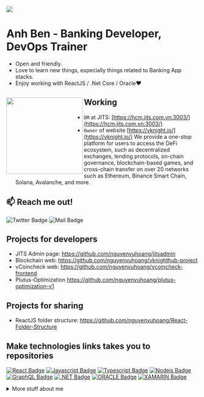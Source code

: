 ![](https://i.ibb.co/WBhqqpx/Cover.png)


# Anh Ben - Banking Developer, DevOps Trainer

- Open and friendly.
- Love to learn new things, especially things related to Banking App stacks.
- Enjoy working with ReactJS / .Net Core / Oracle❤

## Working <a href="https://github.com/nguyenvuhoang"><img align="left" width="auto" height="200" src="https://i.ibb.co/bvbHW4z/4884785.jpg"></a>

- `DM` at JITS: [https://hcm.jits.com.vn:3003/](https://hcm.jits.com.vn:3003/)
- `Owner` of website [https://vknight.io/](https://vknight.io/) We provide a one-stop platform for users to access the DeFi ecosystem, such as decentralized exchanges, lending protocols, on-chain governance, blockchain-based games, and cross-chain transfer on over 20 networks such as Ethereum, Binance Smart Chain, Solana, Avalanche, and more.

## :mailbox: Reach me out!

![Twitter Badge](https://img.shields.io/twitter/follow/nguyenvuhoangz?style=social) ![Mail Badge](https://img.shields.io/youtube/channel/views/UCd77wPtz6n-V0-0oUBBP18Q?style=social)


## Projects for developers

- JITS Admin page: https://github.com/nguyenvuhoang/jitsadmin
- Blockchain web: https://github.com/nguyenvuhoang/vknighthub-project
- vCoincheck web: https://github.com/nguyenvuhoang/vcoincheck-frontend
- Plutus-Optimization https://github.com/nguyenvuhoang/plutus-optimization-v1

## Projects for sharing

- ReactJS folder structure: https://github.com/nguyenvuhoang/React-Folder-Structure

## Make technologies links takes you to repositories

[![React Badge](https://img.shields.io/badge/-React-61DBFB?style=for-the-badge&labelColor=black&logo=react&logoColor=61DBFB)](#) [![Javascript Badge](https://img.shields.io/badge/-Javascript-F0DB4F?style=for-the-badge&labelColor=black&logo=javascript&logoColor=F0DB4F)](#) [![Typescript Badge](https://img.shields.io/badge/-Typescript-007acc?style=for-the-badge&labelColor=black&logo=typescript&logoColor=007acc)](#) [![Nodejs Badge](https://img.shields.io/badge/-Nodejs-3C873A?style=for-the-badge&labelColor=black&logo=node.js&logoColor=3C873A)](#) [![GraphQL Badge](https://img.shields.io/badge/-GraphQl-e535ab?style=for-the-badge&labelColor=black&logo=node.js&logoColor=e535ab)](#) [![.NET Badge](https://img.shields.io/badge/-.NET-0cb56e?style=for-the-badge&labelColor=black&logo=dotnet&logoColor=0cb56e)](#) [![ORACLE Badge](https://img.shields.io/badge/-ORACLE-ff5f1f?style=for-the-badge&labelColor=black&logo=oracle&logoColor=ff5f1f)](#) [![XAMARIN Badge](https://img.shields.io/badge/-XAMARIN-099df9?style=for-the-badge&labelColor=black&logo=xamarin&logoColor=099df9)](#) 


<details>
<summary>
  More stuff about me
</summary>

<br >

I love sharing knowledge and putting tutorials, courses and posts together for helping other developers.


#### Coding Stats

<!--START_SECTION:waka-->
```text
TypeScript   15 hrs 41 mins  ████████████████████▓░░░░   82.29 % 
HTML         1 hr 50 mins    ██▒░░░░░░░░░░░░░░░░░░░░░░   09.61 % 
Markdown     1 hr 27 mins    ██░░░░░░░░░░░░░░░░░░░░░░░   07.63 % 
Other        2 mins          ░░░░░░░░░░░░░░░░░░░░░░░░░   00.25 % 
YAML         2 mins          ░░░░░░░░░░░░░░░░░░░░░░░░░   00.19 % 
```
<!--END_SECTION:waka-->
